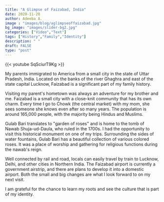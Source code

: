 ```yaml
---
title: "A Glimpse of Faizabad, India"
date: 2020-11-28
author: Adeeba A.
image : "images/blog/aglimpseoffaizabad.jpg"
bg_image: "images/slider-bg2.jpg"
categories: ["Video","Text"] 
tags: ["History","Family","Identity"]
description: " "
draft: FALSE
type: "post"
---
```


{{< youtube SqSciurT9Kg >}}
<p>

My parents immigrated to America from a small city in the state of Uttar Pradesh, India. Located on the banks of the river Ghaghra and east of the state capital Lucknow, Faizabad is a significant part of my family history.

Visiting my parent's hometown was always an adventure for my brother and me. Faizabad is a small city with a close-knit community that has its own charm. Every time I go to Chowk (the central market) with my mom, she sees someone she knows even after so many years. The population is around 165,000 people, with the majority being Hindus and Muslims. 

Gulab Bari translates to "garden of roses" and is home to the tomb of Nawab Shuja-ud-Daula, who ruled in the 1700s. I had the opportunity to visit this historical monument on one of my trips. Surrounding the sides of water fountains, Gulab Bari has a beautiful collection of various colored roses. It was a place of worship and gathering for religious functions during the nawab's reign.

Well connected by rail and road, locals can easily travel by train to Lucknow, Delhi, and other cities in Northern India. The Faizabad airport is currently a government airstrip, and there are plans to develop it into a domestic airport. Both the small and big changes are what I look forward to on my next visit.

I am grateful for the chance to learn my roots and see the culture that is part of my identity.
</p>
